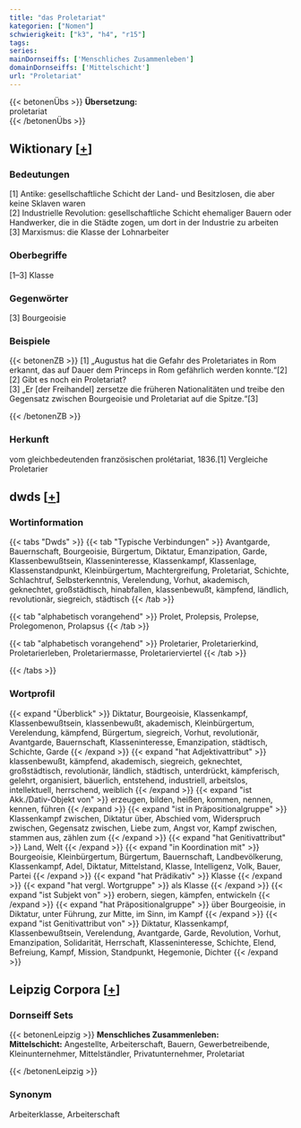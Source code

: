 ```yaml
---
title: "das Proletariat"
kategorien: ["Nomen"]
schwierigkeit: ["k3", "h4", "r15"]
tags:
series:
mainDornseiffs: ['Menschliches Zusammenleben']
domainDornseiffs: ['Mittelschicht']
url: "Proletariat"
---
```


{{< betonenÜbs >}}
**Übersetzung:**  
proletariat  
{{< /betonenÜbs >}}

## Wiktionary [[+](https://de.wiktionary.org/wiki/Proletariat)]

### Bedeutungen
[1] Antike: gesellschaftliche Schicht der Land- und Besitzlosen, die aber keine Sklaven waren  
[2] Industrielle Revolution: gesellschaftliche Schicht ehemaliger Bauern oder Handwerker, die in die Städte zogen, um dort in der Industrie zu arbeiten  
[3] Marxismus: die Klasse der Lohnarbeiter  

### Oberbegriffe
[1–3] Klasse  

### Gegenwörter
[3] Bourgeoisie  

### Beispiele
{{< betonenZB >}}
[1] „Augustus hat die Gefahr des Proletariates in Rom erkannt, das auf Dauer dem Princeps in Rom gefährlich werden konnte.“[2]  
[2] Gibt es noch ein Proletariat?  
[3] „Er [der Freihandel] zersetze die früheren Nationalitäten und treibe den Gegensatz zwischen Bourgeoisie und Proletariat auf die Spitze.“[3]  

{{< /betonenZB >}}
### Herkunft
vom gleichbedeutenden französischen prolétariat, 1836.[1] Vergleiche Proletarier  



## dwds [[+](https://www.dwds.de/wb/Proletariat)]

### Wortinformation
{{< tabs "Dwds" >}}
{{< tab "Typische Verbindungen" >}}
Avantgarde, Bauernschaft, Bourgeoisie, Bürgertum, Diktatur, Emanzipation, Garde, Klassenbewußtsein, Klasseninteresse, Klassenkampf, Klassenlage, Klassenstandpunkt, Kleinbürgertum, Machtergreifung, Proletariat, Schichte, Schlachtruf, Selbsterkenntnis, Verelendung, Vorhut, akademisch, geknechtet, großstädtisch, hinabfallen, klassenbewußt, kämpfend, ländlich, revolutionär, siegreich, städtisch
{{< /tab >}}

{{< tab "alphabetisch vorangehend" >}}
Prolet, Prolepsis, Prolepse, Prolegomenon, Prolapsus
{{< /tab >}}

{{< tab "alphabetisch vorangehend" >}}
Proletarier, Proletarierkind, Proletarierleben, Proletariermasse, Proletarierviertel
{{< /tab >}}

{{< /tabs >}}

### Wortprofil
{{< expand "Überblick" >}} Diktatur, Bourgeoisie, Klassenkampf, Klassenbewußtsein, klassenbewußt, akademisch, Kleinbürgertum, Verelendung, kämpfend, Bürgertum, siegreich, Vorhut, revolutionär, Avantgarde, Bauernschaft, Klasseninteresse, Emanzipation, städtisch, Schichte, Garde {{< /expand >}}
{{< expand "hat Adjektivattribut" >}} klassenbewußt, kämpfend, akademisch, siegreich, geknechtet, großstädtisch, revolutionär, ländlich, städtisch, unterdrückt, kämpferisch, gelehrt, organisiert, bäuerlich, entstehend, industriell, arbeitslos, intellektuell, herrschend, weiblich {{< /expand >}}
{{< expand "ist Akk./Dativ-Objekt von" >}} erzeugen, bilden, heißen, kommen, nennen, kennen, führen {{< /expand >}}
{{< expand "ist in Präpositionalgruppe" >}} Klassenkampf zwischen, Diktatur über, Abschied vom, Widerspruch zwischen, Gegensatz zwischen, Liebe zum, Angst vor, Kampf zwischen, stammen aus, zählen zum {{< /expand >}}
{{< expand "hat Genitivattribut" >}} Land, Welt {{< /expand >}}
{{< expand "in Koordination mit" >}} Bourgeoisie, Kleinbürgertum, Bürgertum, Bauernschaft, Landbevölkerung, Klassenkampf, Adel, Diktatur, Mittelstand, Klasse, Intelligenz, Volk, Bauer, Partei {{< /expand >}}
{{< expand "hat Prädikativ" >}} Klasse {{< /expand >}}
{{< expand "hat vergl. Wortgruppe" >}} als Klasse {{< /expand >}}
{{< expand "ist Subjekt von" >}} erobern, siegen, kämpfen, entwickeln {{< /expand >}}
{{< expand "hat Präpositionalgruppe" >}} über Bourgeoisie, in Diktatur, unter Führung, zur Mitte, im Sinn, im Kampf {{< /expand >}}
{{< expand "ist Genitivattribut von" >}} Diktatur, Klassenkampf, Klassenbewußtsein, Verelendung, Avantgarde, Garde, Revolution, Vorhut, Emanzipation, Solidarität, Herrschaft, Klasseninteresse, Schichte, Elend, Befreiung, Kampf, Mission, Standpunkt, Hegemonie, Dichter {{< /expand >}}

## Leipzig Corpora [[+](https://corpora.uni-leipzig.de/en/res?word=Proletariat&corpusId=deu_newscrawl-public_2018)]

### Dornseiff Sets
{{< betonenLeipzig >}}
**Menschliches Zusammenleben:**  
**Mittelschicht:** Angestellte, Arbeiterschaft, Bauern, Gewerbetreibende, Kleinunternehmer, Mittelständler, Privatunternehmer, Proletariat  

{{< /betonenLeipzig >}}

### Synonym
Arbeiterklasse, Arbeiterschaft


